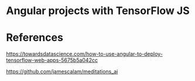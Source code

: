 # Angular projects with TensorFlow JS

# References
https://towardsdatascience.com/how-to-use-angular-to-deploy-tensorflow-web-apps-5675b5a042cc

https://github.com/jamescalam/meditations_ai
